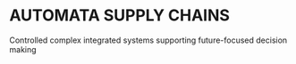 # AUTOMATA SUPPLY CHAINS
Controlled complex integrated systems supporting future-focused decision making
